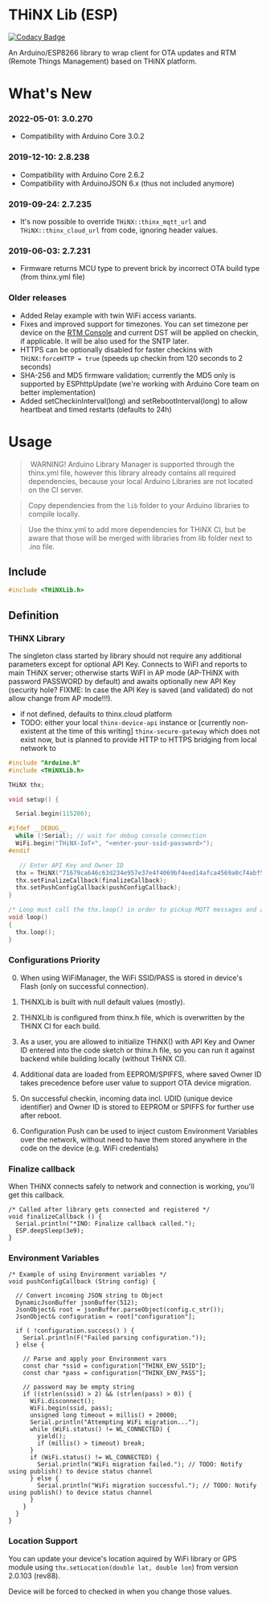 # THiNX Lib (ESP)

[![Codacy Badge](https://api.codacy.com/project/badge/Grade/8dded023f3d14a69b3c38c9f5fd66a40)](https://www.codacy.com/app/suculent/thinx-lib-esp8266-arduinoc?utm_source=github.com&amp;utm_medium=referral&amp;utm_content=suculent/thinx-lib-esp8266-arduinoc&amp;utm_campaign=Badge_Grade)

An Arduino/ESP8266 library to wrap client for OTA updates and RTM (Remote Things Management) based on THiNX platform.

# What's New

### 2022-05-01: 3.0.270

* Compatibility with Arduino Core 3.0.2

### 2019-12-10: 2.8.238

* Compatibility with Arduino Core 2.6.2
* Compatibility with ArduinoJSON 6.x (thus not included anymore)

### 2019-09-24: 2.7.235

* It's now possible to override `THiNX::thinx_mqtt_url` and `THiNX::thinx_cloud_url` from code, ignoring header values.

### 2019-06-03: 2.7.231

* Firmware returns MCU type to prevent brick by incorrect OTA build type (from thinx.yml file)

### Older releases

* Added Relay example with twin WiFi access variants.
* Fixes and improved support for timezones. You can set timezone per device on the [RTM Console](https://rtm.thinx.cloud) and current DST will be applied on checkin, if applicable. It will be also used for the SNTP later.
* HTTPS can be optionally disabled for faster checkins with `THiNX:forceHTTP = true` (speeds up checkin from 120 seconds to 2 seconds)
* SHA-256 and MD5 firmware validation; currently the MD5 only is supported by ESPhttpUpdate (we're working with Arduino Core team on better implementation)
* Added setCheckinInterval(long) and setRebootInterval(long) to allow heartbeat and timed restarts (defaults to 24h)

# Usage

> WARNING! Arduino Library Manager is supported through the thinx.yml file, however this library already contains all required dependencies, because your local Arduino Libraries are not located on the CI server.

> Copy dependencies from the `lib` folder to your Arduino libraries to compile locally.

> Use the thinx.yml to add more dependencies for THiNX CI, but be aware that those will be merged with libraries from lib folder next to .ino file.

## Include

```c
#include <THiNXLib.h>
```

## Definition

### THiNX Library

The singleton class started by library should not require any additional parameters except for optional API Key.
Connects to WiFI and reports to main THiNX server; otherwise starts WiFI in AP mode (AP-THiNX with password PASSWORD by default)
and awaits optionally new API Key (security hole? FIXME: In case the API Key is saved (and validated) do not allow change from AP mode!!!).

* if not defined, defaults to thinx.cloud platform
* TODO: either your local `thinx-device-api` instance or [currently non-existent at the time of this writing] `thinx-secure-gateway` which does not exist now, but is planned to provide HTTP to HTTPS bridging from local network to

```c
#include "Arduino.h"
#include <THiNXLib.h>

THiNX thx;

void setup() {

  Serial.begin(115200);

#ifdef __DEBUG__
  while (!Serial); // wait for debug console connection
  WiFi.begin("THiNX-IoT+", "<enter-your-ssid-password>");
#endif

   // Enter API Key and Owner ID
  thx = THiNX("71679ca646c63d234e957e37e4f4069bf4eed14afca4569a0c74abf503076732", "cedc16bb6bb06daaa3ff6d30666d91aacd6e3efbf9abbc151b4dcade59af7c12");
  thx.setFinalizeCallback(finalizeCallback);
  thx.setPushConfigCallback(pushConfigCallback);
}

/* Loop must call the thx.loop() in order to pickup MQTT messages and advance the state machine. */
void loop()
{
  thx.loop();
}
```

### Configurations Priority

0. When using WiFiManager, the WiFi SSID/PASS is stored in device's Flash (only on successful connection).

1. THiNXLib is built with null default values (mostly).

2. THiNXLib is configured from thinx.h file, which is overwritten by the THiNX CI for each build.

3. As a user, you are allowed to initialize THiNX() with API Key and Owner ID entered into the code sketch or thinx.h file, so you can run it against backend while building locally (without THiNX CI).

4. Additional data are loaded from EEPROM/SPIFFS, where saved Owner ID takes precedence before user value to support OTA device migration.

5. On successful checkin, incoming data incl. UDID (unique device identifier) and Owner ID is stored to EEPROM or SPIFFS for further use after reboot.

6. Configuration Push can be used to inject custom Environment Variables over the network, without need to have them stored anywhere in the code on the device (e.g. WiFi credentials)


### Finalize callback

When THiNX connects safely to network and connection is working, you'll get this callback.

```
/* Called after library gets connected and registered */
void finalizeCallback () {
  Serial.println("*INO: Finalize callback called.");
  ESP.deepSleep(3e9);
}
```

### Environment Variables

```
/* Example of using Environment variables */
void pushConfigCallback (String config) {

  // Convert incoming JSON string to Object
  DynamicJsonBuffer jsonBuffer(512);
  JsonObject& root = jsonBuffer.parseObject(config.c_str());
  JsonObject& configuration = root["configuration"];

  if ( !configuration.success() ) {
    Serial.println(F("Failed parsing configuration."));
  } else {

    // Parse and apply your Environment vars
    const char *ssid = configuration["THINX_ENV_SSID"];
    const char *pass = configuration["THINX_ENV_PASS"];

    // password may be empty string
    if ((strlen(ssid) > 2) && (strlen(pass) > 0)) {
      WiFi.disconnect();
      WiFi.begin(ssid, pass);
      unsigned long timeout = millis() + 20000;
      Serial.println("Attempting WiFi migration...");
      while (WiFi.status() != WL_CONNECTED) {
        yield();
        if (millis() > timeout) break;
      }
      if (WiFi.status() != WL_CONNECTED) {
        Serial.println("WiFi migration failed."); // TODO: Notify using publish() to device status channel
      } else {
        Serial.println("WiFi migration successful."); // TODO: Notify using publish() to device status channel
      }
    }
  }
}
```

### Location Support

You can update your device's location aquired by WiFi library or GPS module using `thx.setLocation(double lat, double lon`) from version 2.0.103 (rev88).

Device will be forced to checked in when you change those values.
